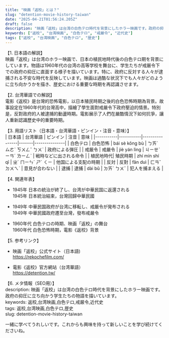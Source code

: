 ```yaml
---
title: "映画「返校」とは？"
slug: "detention-movie-history-taiwan"
date: "2025-04-21T01:56:24.205Z"
draft: false
description: "映画「返校」は台湾の白色テロ時代を背景にしたホラー映画です。政府の抑圧に立ち向かう学生たちの物語を描いています。"
keywords: ["返校", "台湾映画", "白色テロ", "戒厳令", "近代史"]
tags: ["返校", "台湾映画", "白色テロ", "歴史"]
---
```


【1. 日本語の解説】  
映画「返校」は台湾のホラー映画で、日本の植民地時代後の白色テロ期を背景にしています。物語は1960年代の台湾の高等学校を舞台に、学生たちが戒厳令下での政府の抑圧に直面する様子を描いています。特に、政府に反対する人々が逮捕される不安な時代を反映しています。映画は過酷な状況下でも人々がどのように立ち向かうかを描き、歴史における重要な時期を再認識させます。

【2. 台湾華語での解説】  
電影《返校》是台灣的恐怖電影，以日本殖民時期之後的白色恐怖時期為背景。故事設定在1960年代的台灣高中，描繪了學生面對戒嚴令下政府壓迫的情景。特別是，反對政府的人被逮捕的動盪時期。電影展示了人們在嚴酷情況下如何抗爭，讓人重新認識歷史中的重要時期。

【3. 用語リスト（日本語・台湾華語・ピンイン・注音・意味）】  
| 日本語    | 台湾華語  | ピンイン       | 注音  | 意味          |
|-----------|-----------|----------------|-------|---------------|
| 白色テロ  | 白色恐怖  | bái sè kǒng bù | ㄅㄞˊ ㄙㄜˋ ㄎㄨㄥˇ ㄅㄨˋ | 政府による弾圧 |
| 戒厳令    | 戒嚴令    | jiè yán lìng  | ㄐㄧㄝˋ ㄧㄢˊ ㄌㄧㄥˋ   | 戦時などに出される命令 |
| 植民地時代| 殖民時期  | zhí mín shí qī | ㄓˊ ㄇㄧㄣˊ ㄕˊ ㄑㄧ    | 他国による支配の時期 |
| 反対      | 反對      | fǎn duì        | ㄈㄢˇ ㄉㄨㄟˋ        | 意見が合わない |
| 逮捕      | 逮捕      | dài bǔ         | ㄉㄞˋ ㄅㄨˇ          | 犯人を捕まえる |

【4. 関連年表】  
- 1945年 日本の統治が終了し、台湾が中華民国に返還される  
  1945年 日本統治結束，台灣回歸中華民國  

- 1949年 中華民国政府が台湾に移転し、戒厳令が発布される  
  1949年 中華民國政府遷至台灣，發布戒嚴令  

- 1960年代 白色テロの時期、映画「返校」の舞台  
  1960年代 白色恐怖時期，電影《返校》背景  

【5. 参考リンク】  
- 映画「返校」公式サイト（日本語)  
  https://rekochefilm.com/

- 電影《返校》官方網站（台湾華語）  
  https://detention.tw/

【6. メタ情報（SEO用）】  
description: 映画「返校」は台湾の白色テロ時代を背景にしたホラー映画です。政府の抑圧に立ち向かう学生たちの物語を描いています。  
keywords: 返校,台湾映画,白色テロ,戒厳令,近代史  
tags: 返校,台湾映画,白色テロ,歴史  
slug: detention-movie-history-taiwan  

一緒に学べてうれしいです。これからも興味を持って新しいことを学び続けてくださいね。